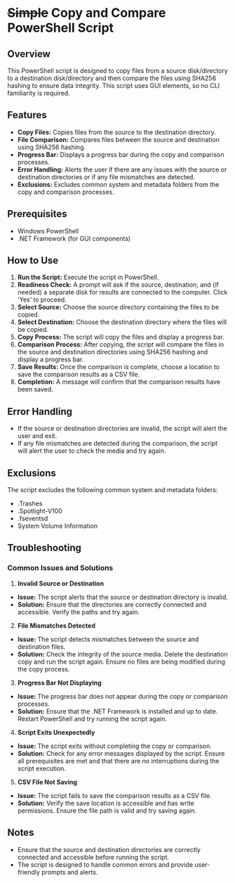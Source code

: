 # ~~Simple~~ Copy and Compare PowerShell Script
## Overview
This PowerShell script is designed to copy files from a source disk/directory to a destination disk/directory and then compare the files using SHA256 hashing to ensure data integrity. This script uses GUI elements, so no CLI familiarity is required.

## Features
* **Copy Files:** Copies files from the source to the destination directory.
* **File Comparison:** Compares files between the source and destination using SHA256 hashing.
* **Progress Bar:** Displays a progress bar during the copy and comparison processes.
* **Error Handling:** Alerts the user if there are any issues with the source or destination directories or if any file mismatches are detected.
* **Exclusions:** Excludes common system and metadata folders from the copy and comparison processes.

## Prerequisites
* Windows PowerShell
* .NET Framework (for GUI components)

## How to Use
1. **Run the Script:** Execute the script in PowerShell.
2. **Readiness Check:** A prompt will ask if the source, destination, and (if needed) a separate disk for results are connected to the computer. Click ‘Yes’ to proceed.
3. **Select Source:** Choose the source directory containing the files to be copied.
4. **Select Destination:** Choose the destination directory where the files will be copied.
5. **Copy Process:** The script will copy the files and display a progress bar.
6. **Comparison Process:** After copying, the script will compare the files in the source and destination directories using SHA256 hashing and display a progress bar.
7. **Save Results:** Once the comparison is complete, choose a location to save the comparison results as a CSV file.
8. **Completion:** A message will confirm that the comparison results have been saved.

## Error Handling
* If the source or destination directories are invalid, the script will alert the user and exit.
* If any file mismatches are detected during the comparison, the script will alert the user to check the media and try again.

## Exclusions
The script excludes the following common system and metadata folders:
* .Trashes
* .Spotlight-V100
* .fseventsd
* System Volume Information

## Troubleshooting
### Common Issues and Solutions
1. **Invalid Source or Destination**
* **Issue:** The script alerts that the source or destination directory is invalid.
* **Solution:** Ensure that the directories are correctly connected and accessible. Verify the paths and try again.
2. **File Mismatches Detected**
* **Issue:** The script detects mismatches between the source and destination files.
* **Solution:** Check the integrity of the source media. Delete the destination copy and run the script again. Ensure no files are being modified during the copy process.
3. **Progress Bar Not Displaying**
* **Issue:** The progress bar does not appear during the copy or comparison processes.
* **Solution:** Ensure that the .NET Framework is installed and up to date. Restart PowerShell and try running the script again.
4. **Script Exits Unexpectedly**
* **Issue:** The script exits without completing the copy or comparison.
* **Solution:** Check for any error messages displayed by the script. Ensure all prerequisites are met and that there are no interruptions during the script execution.
5. **CSV File Not Saving**
* **Issue:** The script fails to save the comparison results as a CSV file.
* **Solution:** Verify the save location is accessible and has write permissions. Ensure the file path is valid and try saving again.

## Notes
* Ensure that the source and destination directories are correctly connected and accessible before running the script.
* The script is designed to handle common errors and provide user-friendly prompts and alerts.
